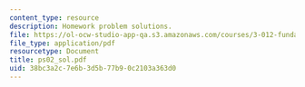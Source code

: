 ```yaml
---
content_type: resource
description: Homework problem solutions.
file: https://ol-ocw-studio-app-qa.s3.amazonaws.com/courses/3-012-fundamentals-of-materials-science-fall-2005/38bc3a2c7e6b3d5b77b90c2103a363d0_ps02_sol.pdf
file_type: application/pdf
resourcetype: Document
title: ps02_sol.pdf
uid: 38bc3a2c-7e6b-3d5b-77b9-0c2103a363d0
---
```

